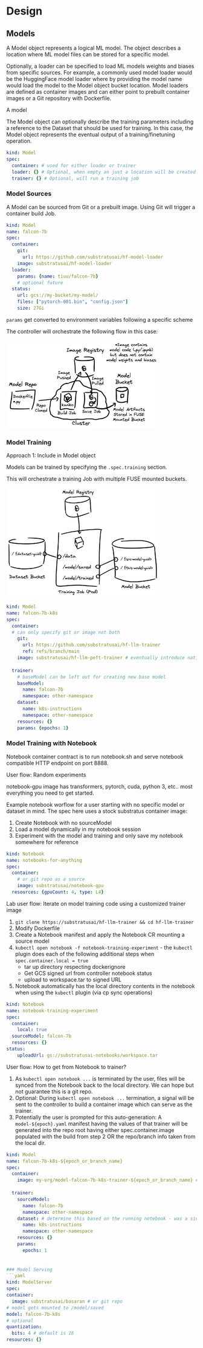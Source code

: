 # Design

## Models

A Model object represents a logical ML model. The object describes a location
where ML model files can be stored for a specific model. 

Optionally, a loader can be specified to load ML models weights and biases from specific sources.
For example, a commonly used model loader would be the HuggingFace model loader
where by providing the model name would load the model to the Model object
bucket location. Model loaders are defined as container images and can either
point to prebuilt container images or a Git repository with Dockerfile.

A model

The Model object can optionally describe the training parameters including a reference to the Dataset that should be used for training. In this case, the Model object represents the eventual output of a training/finetuning operation.

```yaml
kind: Model
spec:
  container: # used for either loader or trainer
  loader: {} # Optional, when empty an just a location will be created with no files in it
  trainer: {} # Optional, will run a training job
```

### Model Sources

A Model can be sourced from Git or a prebuilt image. Using Git will trigger a container build Job.

```yaml
kind: Model
name: falcon-7b
spec:
  container:
    git:
      url: https://github.com/substratusai/hf-model-loader
    image: substratusai/hf-model-loader
  loader:
    params: {name: tiuu/falcon-7b}
    # optional future
  status:
    url: gcs://my-bucket/my-model/
    files: ["pytorch-001.bin", "config.json"]
    size: 27Gi
```

`params` get converted to environment variables following a specific scheme

The controller will orchestrate the following flow in this case:

<img src="./diagrams/model-building.excalidraw.png" width="80%"></img>


### Model Training

Approach 1: Include in Model object

Models can be trained by specifying the `.spec.training` section.

This will orchestrate a training Job with multiple FUSE mounted buckets.

<img src="./diagrams/model-training.excalidraw.png" width="80%"></img>

```yaml
kind: Model
name: falcon-7b-k8s
spec:
  container:
  # can only specify git or image not both
    git: 
      url: https://github.com/substratusai/hf-llm-trainer
      ref: refs/branch/main
    image: substratusai/hf-llm-peft-trainer # eventually introduce native pytorch trainer

  trainer:
    # baseModel can be left out for creating new base model
    baseModel:
      name: falcon-7b
      namespace: other-namespace
    dataset:
      name: k8s-instructions
      namespace: other-namespace
    resources: {}
    params: {epochs: 1}
```



### Model Training with Notebook
Notebook container contract is to run notebook.sh and serve
notebook compatible HTTP endpoint on port 8888.

User flow: Random experiments

notebook-gpu image has transformers, pytorch, cuda, python 3, etc.. most everything you need to get started.

Example notebook worflow for a user starting with no specific model or dataset in mind. The spec here uses a stock substratus container image:

1. Create Notebook with no sourceModel
2. Load a model dynamically in my notebook session
3. Experiment with the model and training and only save my notebook somewhere for reference

```yaml
kind: Notebook
name: notebooks-for-anything
spec:
  container:
    # or git repo as a source
    image: substratusai/notebook-gpu
  resources: {gpuCount: 4, type: L4}
```


Lab user flow: Iterate on model training code using a customized trainer image

1. `git clone https://substratusai/hf-llm-trainer && cd hf-llm-trainer`
2. Modify Dockerfile
3. Create a Notebook manifest and apply the Notebook CR mounting a source model
4. `kubectl open notebook -f notebook-training-experiment` - the `kubectl` plugin does each of the following additional steps when `spec.container.local = true`
   * tar up directory respecting dockerignore
   * Get GCS signed url from controller notebook status 
   * upload to workspace.tar to signed URL
5. Notebook automatically has the local directory contents in the notebook when using the `kubectl` plugin (via cp sync operations)

```yaml
kind: Notebook
name: notebook-training-experiment
spec:
  container:
    local: true
  sourceModel: falcon-7b
  resources: {}
status:
    uploadUrl: gs://substratusai-notebooks/workspace.tar
```


User flow: How to get from Notebook to trainer?

1. As `kubectl open notebook ...` is terminated by the user, files will be synced from the Notebook back to the local directory. We can hope but not guarantee this is a git repo.
2. Optional: During `kubectl open notebook ...` termination, a signal will be sent to the controller to build a container image which can serve as the trainer.
3. Potentially the user is prompted for this auto-generation: A `model-${epoch}.yaml` manifest having the values of that trainer will be generated into the repo root having either spec.container.image populated with the build from step 2 OR the repo/branch info taken from the local dir. 

  ```yaml
  kind: Model
  name: falcon-7b-k8s-${epoch_or_branch_name}
  spec:
    container:
      image: my-org/model-falcon-7b-k8s-trainer-${epoch_or_branch_name} # the just-built trainer image
  
    trainer:
      sourceModel:
        name: falcon-7b
        namespace: other-namespace
      dataset: # determine this based on the running notebook - was a single dataset attached to it? In any other case, leave blank `{}` with a comment requiring more
        name: k8s-instructions
        namespace: other-namespace
      resources: {}
      params:
        epochs: 1


### Model Serving
```yaml
kind: ModelServer
spec:
  container:
    image: substratusai/basaran # or git repo
  # model gets mounted to /model/saved
  model: falcon-7b-k8s
  # optional
  quantization:
    bits: 4 # default is 16
  resources: {}
```

